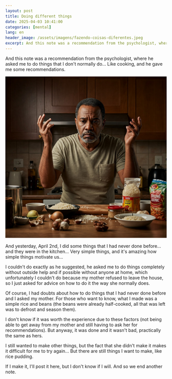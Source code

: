 ```yaml
---
layout: post
title: Doing different things
date: 2025-04-03 10:41:00
categories: [mental]
lang: en
header_image: /assets/imagens/fazendo-coisas-diferentes.jpeg
excerpt: And this note was a recommendation from the psychologist, where he asked me to do things that I...
---
```

And this note was a recommendation from the psychologist, where he asked me to do things that I don't normally do... Like cooking, and he gave me some recommendations.

![Doing different things](/assets/imagens/fazendo-coisas-diferentes.jpeg)

And yesterday, April 2nd, I did some things that I had never done before... and they were in the kitchen... Very simple things, and it's amazing how simple things motivate us...

I couldn't do exactly as he suggested, he asked me to do things completely without outside help and if possible without anyone at home, which unfortunately I couldn't do because my mother refused to leave the house, so I just asked for advice on how to do it the way she normally does.

Of course, I had doubts about how to do things that I had never done before and I asked my mother. For those who want to know, what I made was a simple rice and beans (the beans were already half-cooked, all that was left was to defrost and season them).

I don't know if it was worth the experience due to these factors (not being able to get away from my mother and still having to ask her for recommendations). But anyway, it was done and it wasn't bad, practically the same as hers.

I still wanted to make other things, but the fact that she didn't make it makes it difficult for me to try again... But there are still things I want to make, like rice pudding.

If I make it, I'll post it here, but I don't know if I will. And so we end another note.